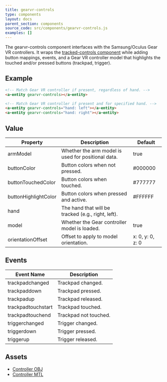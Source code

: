 ```yaml
---
title: gearvr-controls
type: components
layout: docs
parent_section: components
source_code: src/components/gearvr-controls.js
examples: []
---
```


[trackedcontrols]: ./tracked-controls.md

The gearvr-controls component interfaces with the Samsung/Oculus Gear VR controllers.
It wraps the [tracked-controls component][trackedcontrols] while adding button
mappings, events, and a Gear VR controller model that highlights the touched
and/or pressed buttons (trackpad, trigger).

## Example

```html
<!-- Match Gear VR controller if present, regardless of hand. -->
<a-entity gearvr-controls></a-entity>

<!-- Match Gear VR controller if present and for specified hand. -->
<a-entity gearvr-controls="hand: left"></a-entity>
<a-entity gearvr-controls="hand: right"></a-entity>
```

## Value

| Property             | Description                                        | Default              |
|----------------------|----------------------------------------------------|----------------------|
| armModel             | Whether the arm model is used for positional data. | true                 |
| buttonColor          | Button colors when not pressed.                    | #000000              |
| buttonTouchedColor   | Button colors when touched.                        | #777777              |
| buttonHighlightColor | Button colors when pressed and active.             | #FFFFFF              |
| hand                 | The hand that will be tracked (e.g., right, left). |                      |
| model                | Whether the Gear controller model is loaded.       | true                 |
| orientationOffset    | Offset to apply to model orientation.              | x: 0, y: 0, z: 0     |

## Events

| Event Name         | Description           |
| ----------         | -----------           |
| trackpadchanged    | Trackpad changed.     |
| trackpaddown       | Trackpad pressed.     |
| trackpadup         | Trackpad released.    |
| trackpadtouchstart | Trackpad touched.     |
| trackpadtouchend   | Trackpad not touched. |
| triggerchanged     | Trigger changed.      |
| triggerdown        | Trigger pressed.      |
| triggerup          | Trigger released.     |

## Assets

- [Controller OBJ](https://cdn.aframe.io/controllers/samsung/gear_vr_controller.obj)
- [Controller MTL](https://cdn.aframe.io/controllers/samsung/gear_vr_controller.mtl)

